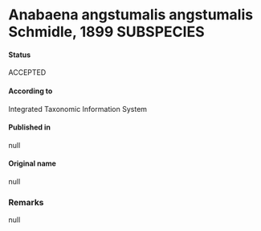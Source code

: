 # Anabaena angstumalis angstumalis Schmidle, 1899 SUBSPECIES

#### Status
ACCEPTED

#### According to
Integrated Taxonomic Information System

#### Published in
null

#### Original name
null

### Remarks
null